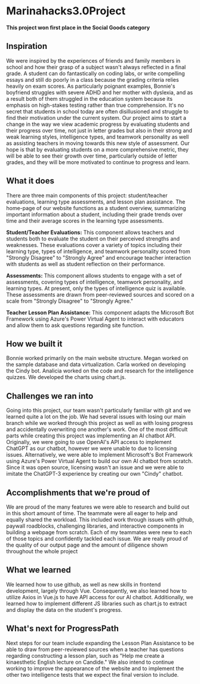 # Marinahacks3.0Project
**This project won first place in the Social Goods category**

## Inspiration
We were inspired by the experiences of friends and family members in school and how their grasp of a subject wasn't always reflected in a final grade. A student can do fantastically on coding labs, or write compelling essays and still do poorly in a class because the grading criteria relies heavily on exam scores. As particularly poignant examples, Bonnie's boyfriend struggles with severe ADHD and her mother with dyslexia, and as a result both of them struggled in the education system because its emphasis on high-stakes testing rather than true comprehension. It's no secret that students in school today are often disillusioned and struggle to find their motivation under the current system. Our project aims to start a change in the way we view academic progress by evaluating students and their progress over time, not just in letter grades but also in their strong and weak learning styles, intelligence types, and teamwork personality as well as assisting teachers in moving towards this new style of assessment. Our hope is that by evaluating students on a more comprehensive metric, they will be able to see their growth over time, particularly outside of letter grades, and they will be more motivated to continue to progress and learn.

## What it does
There are three main components of this project: student/teacher evaluations, learning type assessments, and lesson plan assistance. The home-page of our website functions as a student overview, summarizing important information about a student, including their grade trends over time and their average scores in the learning type assessments. 

**Student/Teacher Evaluations:** This component allows teachers and students both to evaluate the student on their perceived strengths and weaknesses. These evaluations cover a variety of topics including their learning type, types of intelligence, and teamwork personality scored from "Strongly Disagree" to "Strongly Agree" and encourage teacher interaction with students as well as student reflection on their performance. 

**Assessments:** This component allows students to engage with a set of assessments, covering types of intelligence, teamwork personality, and learning types. At present, only the types of intelligence quiz is available. These assessments are drawn from peer-reviewed sources and scored on a scale from "Strongly Disagree" to "Strongly Agree." 

**Teacher Lesson Plan Assistance:** This component adapts the Microsoft Bot Framework using Azure's Power Virtual Agent to interact with educators and allow them to ask questions regarding site function.

## How we built it
Bonnie worked primarily on the main website structure. Megan worked on the sample database and data virtualization. Carla worked on developing the Cindy bot. Analicia worked on the code and research for the intelligence quizzes. We developed the charts using chart.js.

## Challenges we ran into
Going into this project, our team wasn't particularly familiar with git and we learned quite a lot on the job. We had several issues with losing our main branch while we worked through this project as well as with losing progress and accidentally overwriting one another's work. One of the most difficult parts while creating this project was implementing an AI chatbot API. Originally, we were going to use OpenAI's API access to implement ChatGPT as our chatbot, however we were unable to due to licensing issues. Alternatively, we were able to implement Microsoft's Bot Framework using Azure's Power Virtual Agent to build our own AI chatbot from scratch. Since it was open source, licensing wasn't an issue and we were able to imitate the ChatGPT-3 experience by creating our own "Cindy" chatbot.

## Accomplishments that we're proud of
We are proud of the many features we were able to research and build out in this short amount of time. The teammate were all eager to help and equally shared the workload. This included work through issues with github, paywall roadblocks, challenging libraries, and interactive components in building a webpage from scratch. Each of my teammates were new to each of those topics and confidently tackled each issue. We are really proud of the quality of our output page and the amount of diligence shown throughout the whole project

## What we learned
We learned how to use github, as well as new skills in frontend development, largely through Vue. Consequently, we also learned how to utilize Axios in Vue.js to have API access for our AI chatbot. Additionally, we learned how to implement different JS libraries such as chart.js to extract and display the data on the student's progress.

## What's next for ProgressPath
Next steps for our team include expanding the Lesson Plan Assistance to be able to draw from peer-reviewed sources when a teacher has questions regarding constructing a lesson plan, such as "Help me create a kinaesthetic English lecture on Candide." We also intend to continue working to improve the appearance of the website and to implement the other two intelligence tests that we expect the final version to include.
